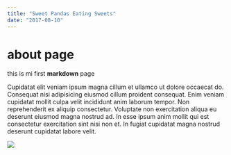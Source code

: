 ```yaml
---
title: "Sweet Pandas Eating Sweets"
date: "2017-08-10"
---
```

about page
==========
this is mi first **markdown** page

Cupidatat elit veniam ipsum magna cillum et ullamco ut dolore occaecat do. Consequat nisi adipisicing eiusmod cillum proident consequat. Enim veniam cupidatat mollit culpa velit incididunt anim laborum tempor. Non reprehenderit ex aliquip consectetur. Voluptate non exercitation aliqua eu deserunt eiusmod magna nostrud ad. In esse ipsum anim mollit qui est consectetur exercitation sint nisi non et. In fugiat cupidatat magna nostrud deserunt cupidatat labore velit.

<img src="https://picsum.photos/200/300" />